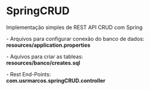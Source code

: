 # SpringCRUD
Implementação simples de REST API CRUD com Spring

<p> - Arquivos para configurar conexão do banco de dados: <br>
<strong>resources/application.properties</strong></p>

<p> - Aquivos para criar as tableas: <br>
<strong>resources/banco/creates.sql</strong></p>

<p> - Rest End-Points: <br>
<strong>com.usrmarcos.springCRUD.controller</strong></p>